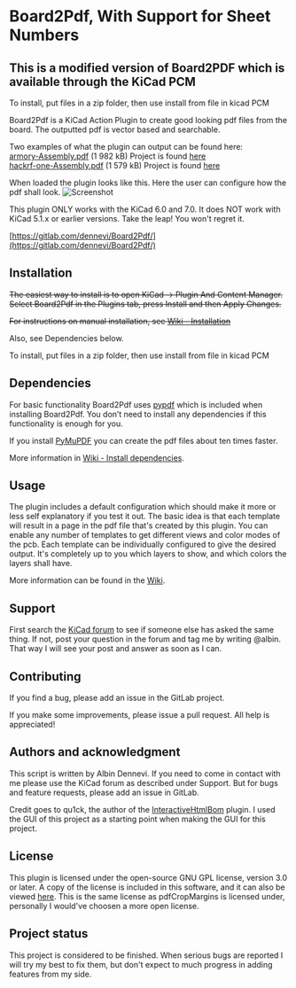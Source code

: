 # Board2Pdf, With Support for Sheet Numbers
## This is a modified version of Board2PDF which is available through the KiCad PCM
To install, put files in a zip folder, then use install from file in kicad PCM

Board2Pdf is a KiCad Action Plugin to create good looking pdf files from the board. The outputted pdf is vector based and searchable.

Two examples of what the plugin can output can be found here:<br>
[armory-Assembly.pdf](https://gitlab.com/dennevi/Board2Pdf/-/raw/main/resources/armory-Assembly.pdf "USB armory from WithSecure Foundry") (1 982 kB) Project is found [here](https://github.com/f-secure-foundry/usbarmory "USB armory from WithSecure Foundry")<br>
[hackrf-one-Assembly.pdf](https://gitlab.com/dennevi/Board2Pdf/-/raw/main/resources/hackrf-one-Assembly.pdf "HackRF by Great Scott Gadgets") (1 579 kB) Project is found [here](https://github.com/greatscottgadgets/hackrf "HackRF by Great Scott Gadgets")<br>

When loaded the plugin looks like this. Here the user can configure how the pdf shall look.
![Screenshot](https://gitlab.com/dennevi/Board2Pdf/-/raw/main/resources/screenshot.png "Screenshot")

This plugin ONLY works with the KiCad 6.0 and 7.0. It does NOT work with KiCad 5.1.x or earlier versions. Take the leap! You won\'t regret it.

[https://gitlab.com/dennevi/Board2Pdf/](https://gitlab.com/dennevi/Board2Pdf/)

## Installation
~~The easiest way to install is to open KiCad -> Plugin And Content Manager. Select Board2Pdf in the Plugins tab, press Install and then Apply Changes.~~

~~For instructions on manual installation, see [Wiki - Installation](https://gitlab.com/dennevi/Board2Pdf/-/wikis/Installation)~~

Also, see Dependencies below.

To install, put files in a zip folder, then use install from file in kicad PCM

## Dependencies
For basic functionality Board2Pdf uses [pypdf](https://github.com/py-pdf/pypdf) which is included when installing Board2Pdf. You don’t need to install any dependencies if this functionality is enough for you.

If you install [PyMuPDF](https://github.com/pymupdf/PyMuPDF) you can create the pdf files about ten times faster.

More information in [Wiki - Install dependencies](https://gitlab.com/dennevi/Board2Pdf/-/wikis/Install-dependencies).

## Usage
The plugin includes a default configuration which should make it more or less self explanatory if you test it out. The basic idea is that each template will result in a page in the pdf file that\'s created by this plugin. You can enable any number of templates to get different views and color modes of the pcb. Each template can be individually configured to give the desired output. It\'s completely up to you which layers to show, and which colors the layers shall have.

More information can be found in the [Wiki](https://gitlab.com/dennevi/Board2Pdf/-/wikis/home).

## Support
First search the [KiCad forum](https://forum.kicad.info/) to see if someone else has asked the same thing. If not, post your question in the forum and tag me by writing @albin. That way I will see your post and answer as soon as I can.

## Contributing
If you find a bug, please add an issue in the GitLab project.

If you make some improvements, please issue a pull request. All help is appreciated!

## Authors and acknowledgment
This script is written by Albin Dennevi. If you need to come in contact with me please use the KiCad forum as described under Support. But for bugs and feature requests, please add an issue in GitLab.

Credit goes to qu1ck, the author of the [InteractiveHtmlBom](https://github.com/openscopeproject/InteractiveHtmlBom) plugin. I used the GUI of this project as a starting point when making the GUI for this project.

## License
This plugin is licensed under the open-source GNU GPL license, version 3.0 or later. A copy of the license is included in this software, and it can also be viewed [here](https://www.gnu.org/licenses/gpl-3.0.en.html). This is the same license as pdfCropMargins is licensed under, personally I would've choosen a more open license.

## Project status
This project is considered to be finished. When serious bugs are reported I will try my best to fix them, but don\'t expect to much progress in adding features from my side.
